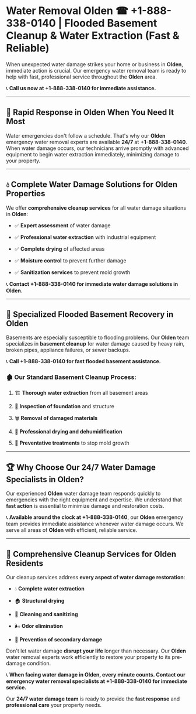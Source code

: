 # Water Removal Olden ☎ +1-888-338-0140 | Flooded Basement Cleanup & Water Extraction (Fast & Reliable)

When unexpected water damage strikes your home or business in **Olden**, immediate action is crucial. Our emergency water removal team is ready to help with fast, professional service throughout the **Olden** area. 

📞 **Call us now at +1-888-338-0140 for immediate assistance.**
---
## 🚀 Rapid Response in Olden When You Need It Most
Water emergencies don't follow a schedule. That's why our **Olden** emergency water removal experts are available **24/7** at **+1-888-338-0140**. When water damage occurs, our technicians arrive promptly with advanced equipment to begin water extraction immediately, minimizing damage to your property.
---
## 💧 Complete Water Damage Solutions for Olden Properties
We offer **comprehensive cleanup services** for all water damage situations in **Olden**:
- ✅ **Expert assessment** of water damage  
- ✅ **Professional water extraction** with industrial equipment  
- ✅ **Complete drying** of affected areas  
- ✅ **Moisture control** to prevent further damage  
- ✅ **Sanitization services** to prevent mold growth  
📞 **Contact +1-888-338-0140 for immediate water damage solutions in Olden.**
---
## 🌊 Specialized Flooded Basement Recovery in Olden
Basements are especially susceptible to flooding problems. Our **Olden** team specializes in **basement cleanup** for water damage caused by heavy rain, broken pipes, appliance failures, or sewer backups. 
📞 **Call +1-888-338-0140 for fast flooded basement assistance.**
### 🏚️ Our Standard Basement Cleanup Process:
1. 🏗️ **Thorough water extraction** from all basement areas  
2. 🔎 **Inspection of foundation** and structure  
3. 🗑️ **Removal of damaged materials**  
4. 💨 **Professional drying and dehumidification**  
5. 🚫 **Preventative treatments** to stop mold growth  
---
## 🏆 Why Choose Our 24/7 Water Damage Specialists in Olden?
Our experienced **Olden** water damage team responds quickly to emergencies with the right equipment and expertise. We understand that **fast action** is essential to minimize damage and restoration costs.
📞 **Available around the clock at +1-888-338-0140**, our **Olden** emergency team provides immediate assistance whenever water damage occurs. We serve all areas of **Olden** with efficient, reliable service.
---
## 🧹 Comprehensive Cleanup Services for Olden Residents
Our cleanup services address **every aspect of water damage restoration**:
- 💧 **Complete water extraction**  
- 🏠 **Structural drying**  
- 🧼 **Cleaning and sanitizing**  
- 🌬️ **Odor elimination**  
- 🚫 **Prevention of secondary damage**  
Don't let water damage **disrupt your life** longer than necessary. Our **Olden** water removal experts work efficiently to restore your property to its pre-damage condition.
📞 **When facing water damage in Olden, every minute counts. Contact our emergency water removal specialists at +1-888-338-0140 for immediate service.**
Our **24/7 water damage team** is ready to provide the **fast response** and **professional care** your property needs.
